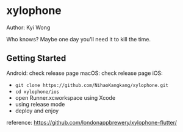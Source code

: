 # xylophone

Author: Kyi Wong

Who knows? Maybe one day you'll need it to kill the time.

## Getting Started

Android: check release page
macOS: check release page
iOS: 
- `git clone https://github.com/NihaoKangkang/xylophone.git`
- `cd xylophone/ios`
- open Runner.xcworkspace using Xcode
- using release mode
- deploy and enjoy



reference: https://github.com/londonappbrewery/xylophone-flutter/